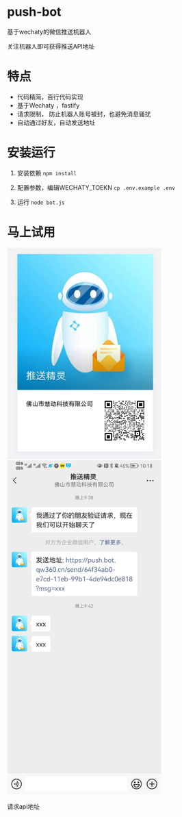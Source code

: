 # push-bot
基于wechaty的微信推送机器人

关注机器人即可获得推送API地址

# 特点
* 代码精简，百行代码实现
* 基于Wechaty ，fastify
* 请求限制， 防止机器人账号被封，也避免消息骚扰
* 自动通过好友，自动发送地址


# 安装运行

1. 安装依赖 `npm install`

2. 配置参数，编辑WECHATY_TOEKN   `cp .env.example .env`

3. 运行 `node bot.js`

# 马上试用

<img src="demo/bot_qr.jpeg" width="360px" />

<img src="demo/webhook.jpeg" width="360px" />

请求api地址
